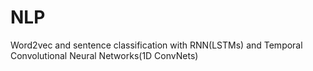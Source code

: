 # NLP
Word2vec and sentence classification with RNN(LSTMs) and Temporal Convolutional Neural Networks(1D ConvNets)
